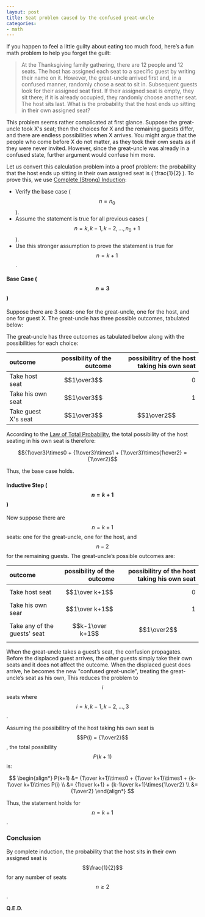 ```yaml
---
layout: post
title: Seat problem caused by the confused great-uncle
categories:
- math
---
```


If you happen to feel a little guilty about eating too much food, here’s a fun math problem to help you forget the guilt:

>At the Thanksgiving family gathering, there are 12 people and 12 seats. The
>host has assigned each seat to a specific guest by writing their name on it.
>However, the great-uncle arrived first and, in a confused manner, randomly
>chose a seat to sit in. Subsequent guests look for their assigned seat first.
>If their assigned seat is empty, they sit there; if it is already occupied,
>they randomly choose another seat. The host sits last. What is the probability
>that the host ends up sitting in their own assigned seat?

This problem seems rather complicated at first glance. Suppose the great-uncle
took X's seat; then the choices for X and the remaining guests differ, and
there are endless possibilities when X arrives. You might argue that the people
who come before X do not matter, as they took their own seats as if they were
never invited. However, since the great-uncle was already in a confused state,
further argument would confuse him more.

Let us convert this calculation problem into a proof problem: the probability
that the host ends up sitting in their own assigned seat is \( \frac{1}{2} \).
To prove this, we use [Complete (Strong) Induction](https://en.wikipedia.org/wiki/Mathematical_induction):

- Verify the base case ($$n=n_0$$).
- Assume the statement is true for all previous cases ($$n=k,k−1,k−2,…,n_0+1$$).
- Use this stronger assumption to prove the statement is true for $$n = k + 1$$.

#### Base Case ($$n = 3$$)

Suppose there are 3 seats: one for the great-uncle, one for the host, and one
for guest X. The great-uncle has three possible outcomes, tabulated
below:

The great-uncle has three outcomes as tabulated below along with the possibilities for each choice:

| outcome                | possibility of the outcome | possibilitry of the host taking his own seat |
|:----------------------|------:|------:|
| Take host seat        | $$1\over3$$   |0|
| Take his own seat     | $$1\over3$$   |1|
| Take guest X's seat   | $$1\over3$$   |$$1\over2$$|

According to the [Law of Total Probability](https://en.wikipedia.org/wiki/Law_of_total_probability), the total possibility of the host seating in his own seat is therefore:

$${1\over3}\times0 + {1\over3}\times1 + {1\over3}\times{1\over2} = {1\over2}$$

Thus, the base case holds.

#### Inductive Step ($$n = k + 1$$)

Now suppose there are $$n=k+1$$ seats: one for the great-uncle, one for the host, and $$n-2$$ for the remaining guests. The great-uncle’s possible outcomes are:

| outcome                | possibility of the outcome | possibilitry of the host taking his own seat |
|:----------------------|------:|------:|
| Take host seat        | $$1\over k+1$$   |0|
| Take his own sear     | $$1\over k+1$$   |1|
| Take any of the guests' seat    | $$k-1\over k+1$$   |$$1\over2$$|

When the great-uncle takes a guest’s seat, the confusion propagates. Before the displaced guest arrives, the other guests simply take their own seats and it does not affect the outcome. When the displaced guest does arrive, he
becomes the new "confused great-uncle", treating the great-uncle’s seat as his own, This reduces the problem to $$i$$ seats where $$i=k,k−1,k−2,…,3$$.

Assuming the possibilitry of the host taking his own seat is $$P(i) = {1\over2}$$, the total possibility $$P(k+1)$$ is:

$$
\begin{align*}
P(k+1) &= {1\over k+1}\times0 + {1\over k+1}\times1 + {k-1\over k+1}\times P(i) \\
       &= {1\over k+1} + {k-1\over k+1}\times{1\over2} \\
       &= {1\over2}
\end{align*}
$$

Thus, the statement holds for $$n = k + 1$$.

### Conclusion

By complete induction, the probability that the host sits in their own assigned seat is $$\frac{1}{2}$$ for any number of seats $$n \geq 2$$.

**Q.E.D.**
